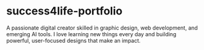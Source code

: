 # success4life-portfolio
A passionate digital creator skilled in graphic design, web development, and emerging AI tools. I love learning new things every day and building powerful, user-focused designs that make an impact.
